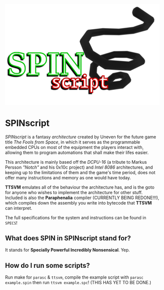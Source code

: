 ![Spinscript rules!](promo/spinscript_full.png)
# SPINscript
*SPINscript* is a fantasy *architecture* created by Uneven for the future game title *The Fools from Space*, in which it serves as the programmable embedded CPUs
on most of the equipment the players interact with, allowing them to program automations that shall make their lifes easier.

This architecture is mainly based off the *DCPU-16* (a tribute to Markus Persson *"Notch"* and his 0x10c project) and *Intel 8086* architectures, and keeping up to
the limitations of them and the game's time period, does not offer many instructions and memory as one would have today.

**TTSVM** emulates all of the behaviour the architecture has, and is the goto for anyone who wishes to implement the architecture for other stuff. Included is also 
the **Paraphenalia** compiler (CURRENTLY BEING REDONE!!!), which compiles down the assembly you write into bytecode that **TTSVM** can interpret.

The full specifications for the system and instructions can be found in `SPECS`!

## What does SPIN in SPINscript stand for?
It stands for **Specially Powerful Incredibly Nonsensical**. Yep.

## How do I run some scripts?
Run make for `parasc` & `ttsvm`, compile the example script with `parasc example.spin` then run `ttsvm example.spc`! (THIS HAS YET TO BE DONE.)

